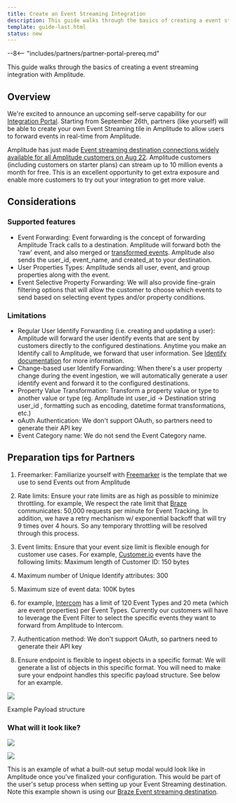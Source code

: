```yaml
---
title: Create an Event Streaming Integration
description: This guide walks through the basics of creating a event streaming integration with Amplitude. 
template: guide-last.html
status: new
---
```

<!-- markdownlint-disable-file -->
<!-- markdown-link-check-disable -->
<!-- vale off -->
<!-- everything off until this is edited to stop breaking tests-->
--8<-- "includes/partners/partner-portal-prereq.md"

This guide walks through the basics of creating a event streaming integration with Amplitude.

## Overview

We're excited to announce an upcoming self-serve capability for our [Integration Portal](https://docs.google.com/document/d/1B5fx-Ck87pzxKdqWIiZvDboET-Kwwor-A-im0V_rCV8/edit#heading=h.g8n5uh1mjapp). Starting from September 26th, partners (like yourself) will be able to create your own Event Streaming tile in Amplitude to allow users to forward events in real-time from Amplitude.

Amplitude has just made [Event streaming destination connections widely available for all Amplitude customers on Aug 22](https://www.linkedin.com/posts/amplitude-analytics_good-news-destination-connections-are-activity-6967874913131003904-jxdN?utm_source=share&utm_medium=member_desktop). Amplitude customers (including customers on starter plans) can stream up to 10 million events a month for free. This is an excellent opportunity to get extra exposure and enable more customers to try out your integration to get more value.

## Considerations

### Supported features

- Event Forwarding:  Event forwarding is the concept of forwarding Amplitude Track calls to a destination. Amplitude will forward both the 'raw' event, and also merged or [transformed events](https://help.amplitude.com/hc/en-us/articles/5913315221915-Transformations-Retroactively-modify-your-event-data-structure). Amplitude also sends the user_id, event_name, and created_at to your destination.
- User Properties Types: Amplitude sends all user, event, and group properties along with the event.
- Event Selective Property Forwarding: We will also provide fine-grain filtering options that will allow the customer to choose which events to send based on selecting event types and/or property conditions.

### Limitations

- Regular User Identify Forwarding (i.e. creating and updating a user): Amplitude will forward the user identify events that are sent by customers directly to the configured destinations. Anytime you make an Identify call to Amplitude, we forward that user information. See  [Identify documentation](https://www.docs.developers.amplitude.com/analytics/apis/identify-api/)  for more information.
- Change-based user Identify Forwarding: When there's a user property change during the event ingestion, we will automatically generate a user identify event and forward it to the configured destinations. 
- Property Value Transformation: Transform a property value or type to another value or type (eg. Amplitude int user_id -> Destination string user_id , formatting such as encoding, datetime format transformations, etc.)
- oAuth Authentication: We don't support OAuth, so partners need to generate their API key
- Event Category name: We do not send the Event Category name.

## Preparation tips for Partners

1. Freemarker: Familiarize yourself with [Freemarker](https://freemarker.apache.org/)  is the template that we use to send Events out from Amplitude
2. Rate limits: Ensure your rate limits are as high as possible to minimize throttling. for example, We respect the rate limit that [Braze](https://www.docs.developers.amplitude.com/data/destinations/braze/) communicates: 50,000 requests per minute for Event Tracking. In addition, we have a retry mechanism w/ exponential backoff that will try 9 times over 4 hours. So any temporary throttling will be resolved through this process.
3. Event limits: Ensure that your event size limit is flexible enough for customer use cases. For example, [Customer.io](https://www.docs.developers.amplitude.com/data/destinations/customerio/) events have the following limits:
Maximum length of Customer ID: 150 bytes
4. Maximum number of Unique Identify attributes: 300
5. Maximum size of event data: 100K bytes
6. for example, [Intercom](https://www.docs.developers.amplitude.com/data/destinations/intercom/) has a limit of 120 Event Types and 20 meta (which are event properties) per Event Types. Currently our customers will have to leverage the Event Filter to select the specific events they want to forward from Amplitude to Intercom.

7. Authentication method: We don't support OAuth, so partners need to generate their API key

8. Ensure endpoint is flexible to ingest objects in a specific format: We will generate a list of objects in this specific format. You will need to make sure your endpoint handles this specific payload structure. See below for an example.

![](https://lh5.googleusercontent.com/t7xQ3KCCf7U9xPLLHBpJdIdGAajP8SOEhrjTZo79LhFmdfYkeTmCoiTu6zFUBxmlzCXXyDmM2xKqCZjjUxUyOllBEOjAmAMUGtIgugNDDsE7p68pc5J3vZ00I0skl0iMhBwupnC5LFzz20rBsfgHA5SG5_K0O3hXIY-LogJQz7oZOJxTvYrvtNQ_7g)

Example Payload structure

### What will it look like?

![](https://lh3.googleusercontent.com/2vSY_bOC2tUWZkiaLZ9mbsr_QOlaly0J0X1yD2-59yrL7r-QaEVwebPvS4Y-Tf_r84O95Mx8kPWNfgyq3byJw25XVFdQSlmK9rSfE0PBGCfACUJ89tulE5abrbfmnGW8iw_3fWyagAWHf1e-BJwYh3aS3zoGJXWkCNbU_2ZKdKxoAnVzxeRBilJS)

![](https://lh3.googleusercontent.com/S6BnZXYivKhM4u0jUuWGjNSf9mli8jr5PUHG0DK5uWNOYP-9eisbhJArIuheZGZoPD6nqp3rmNczIKaoWxo-MjxWVtzqX_DRh9MMJmaDwnBF71hpj6pBPEX5veiv5qsJdjFl0bOwnzFLZsTlFXw0v8csCxxfTnlfHiTLMTpY6Hzzsy0oVlKw92tC)

This is an example of what a built-out setup modal would look like in Amplitude once you've finalized your configuration. This would be part of the user's setup process when setting up your Event Streaming destination. Note this example shown is using our [Braze Event streaming destination](https://www.docs.developers.amplitude.com/data/destinations/braze/#considerations).